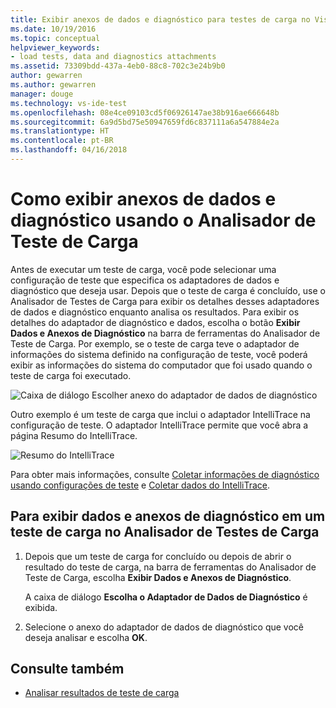```yaml
---
title: Exibir anexos de dados e diagnóstico para testes de carga no Visual Studio | Microsoft Docs
ms.date: 10/19/2016
ms.topic: conceptual
helpviewer_keywords:
- load tests, data and diagnostics attachments
ms.assetid: 73309bdd-437a-4eb0-88c8-702c3e24b9b0
author: gewarren
ms.author: gewarren
manager: douge
ms.technology: vs-ide-test
ms.openlocfilehash: 08e4ce09103cd5f06926147ae38b916ae666648b
ms.sourcegitcommit: 6a9d5bd75e50947659fd6c837111a6a547884e2a
ms.translationtype: HT
ms.contentlocale: pt-BR
ms.lasthandoff: 04/16/2018
---
```

# <a name="how-to-view-data-and-diagnostic-attachments-using-the-load-test-analyzer"></a>Como exibir anexos de dados e diagnóstico usando o Analisador de Teste de Carga

Antes de executar um teste de carga, você pode selecionar uma configuração de teste que especifica os adaptadores de dados e diagnóstico que deseja usar. Depois que o teste de carga é concluído, use o Analisador de Testes de Carga para exibir os detalhes desses adaptadores de dados e diagnóstico enquanto analisa os resultados. Para exibir os detalhes do adaptador de diagnóstico e dados, escolha o botão **Exibir Dados e Anexos de Diagnóstico** na barra de ferramentas do Analisador de Teste de Carga. Por exemplo, se o teste de carga teve o adaptador de informações do sistema definido na configuração de teste, você poderá exibir as informações do sistema do computador que foi usado quando o teste de carga foi executado.

![Caixa de diálogo Escolher anexo do adaptador de dados de diagnóstico](../test/media/load_adapterdialog.png "Load_AdapterDialog")

Outro exemplo é um teste de carga que inclui o adaptador IntelliTrace na configuração de teste. O adaptador IntelliTrace permite que você abra a página Resumo do IntelliTrace.

![Resumo do IntelliTrace](../test/media/load_intellitrace.png "Load_IntelliTrace")

Para obter mais informações, consulte [Coletar informações de diagnóstico usando configurações de teste](../test/collect-diagnostic-information-using-test-settings.md) e [Coletar dados do IntelliTrace](../test/how-to-collect-intellitrace-data-to-help-debug-difficult-issues.md).

## <a name="to-view-data-and-diagnostic-attachments-in-a-load-test-from-the-load-test-analyzer"></a>Para exibir dados e anexos de diagnóstico em um teste de carga no Analisador de Testes de Carga

1.  Depois que um teste de carga for concluído ou depois de abrir o resultado do teste de carga, na barra de ferramentas do Analisador de Teste de Carga, escolha **Exibir Dados e Anexos de Diagnóstico**.

     A caixa de diálogo **Escolha o Adaptador de Dados de Diagnóstico** é exibida.

2.  Selecione o anexo do adaptador de dados de diagnóstico que você deseja analisar e escolha **OK**.

## <a name="see-also"></a>Consulte também

- [Analisar resultados de teste de carga](../test/analyze-load-test-results-using-the-load-test-analyzer.md)